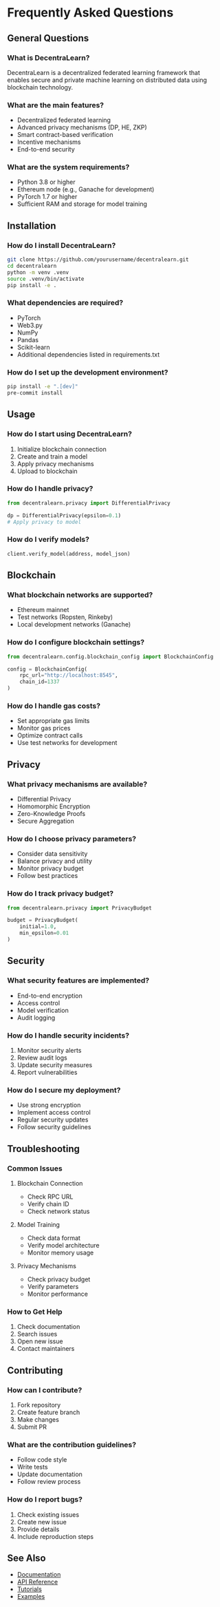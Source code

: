 # Frequently Asked Questions

## General Questions

### What is DecentraLearn?
DecentraLearn is a decentralized federated learning framework that enables secure and private machine learning on distributed data using blockchain technology.

### What are the main features?
- Decentralized federated learning
- Advanced privacy mechanisms (DP, HE, ZKP)
- Smart contract-based verification
- Incentive mechanisms
- End-to-end security

### What are the system requirements?
- Python 3.8 or higher
- Ethereum node (e.g., Ganache for development)
- PyTorch 1.7 or higher
- Sufficient RAM and storage for model training

## Installation

### How do I install DecentraLearn?
```bash
git clone https://github.com/yourusername/decentralearn.git
cd decentralearn
python -m venv .venv
source .venv/bin/activate
pip install -e .
```

### What dependencies are required?
- PyTorch
- Web3.py
- NumPy
- Pandas
- Scikit-learn
- Additional dependencies listed in requirements.txt

### How do I set up the development environment?
```bash
pip install -e ".[dev]"
pre-commit install
```

## Usage

### How do I start using DecentraLearn?
1. Initialize blockchain connection
2. Create and train a model
3. Apply privacy mechanisms
4. Upload to blockchain

### How do I handle privacy?
```python
from decentralearn.privacy import DifferentialPrivacy

dp = DifferentialPrivacy(epsilon=0.1)
# Apply privacy to model
```

### How do I verify models?
```python
client.verify_model(address, model_json)
```

## Blockchain

### What blockchain networks are supported?
- Ethereum mainnet
- Test networks (Ropsten, Rinkeby)
- Local development networks (Ganache)

### How do I configure blockchain settings?
```python
from decentralearn.config.blockchain_config import BlockchainConfig

config = BlockchainConfig(
    rpc_url="http://localhost:8545",
    chain_id=1337
)
```

### How do I handle gas costs?
- Set appropriate gas limits
- Monitor gas prices
- Optimize contract calls
- Use test networks for development

## Privacy

### What privacy mechanisms are available?
- Differential Privacy
- Homomorphic Encryption
- Zero-Knowledge Proofs
- Secure Aggregation

### How do I choose privacy parameters?
- Consider data sensitivity
- Balance privacy and utility
- Monitor privacy budget
- Follow best practices

### How do I track privacy budget?
```python
from decentralearn.privacy import PrivacyBudget

budget = PrivacyBudget(
    initial=1.0,
    min_epsilon=0.01
)
```

## Security

### What security features are implemented?
- End-to-end encryption
- Access control
- Model verification
- Audit logging

### How do I handle security incidents?
1. Monitor security alerts
2. Review audit logs
3. Update security measures
4. Report vulnerabilities

### How do I secure my deployment?
- Use strong encryption
- Implement access control
- Regular security updates
- Follow security guidelines

## Troubleshooting

### Common Issues
1. Blockchain Connection
   - Check RPC URL
   - Verify chain ID
   - Check network status

2. Model Training
   - Check data format
   - Verify model architecture
   - Monitor memory usage

3. Privacy Mechanisms
   - Check privacy budget
   - Verify parameters
   - Monitor performance

### How to Get Help
1. Check documentation
2. Search issues
3. Open new issue
4. Contact maintainers

## Contributing

### How can I contribute?
1. Fork repository
2. Create feature branch
3. Make changes
4. Submit PR

### What are the contribution guidelines?
- Follow code style
- Write tests
- Update documentation
- Follow review process

### How do I report bugs?
1. Check existing issues
2. Create new issue
3. Provide details
4. Include reproduction steps

## See Also

- [Documentation](index.md)
- [API Reference](api/README.md)
- [Tutorials](tutorials/README.md)
- [Examples](examples/README.md) 